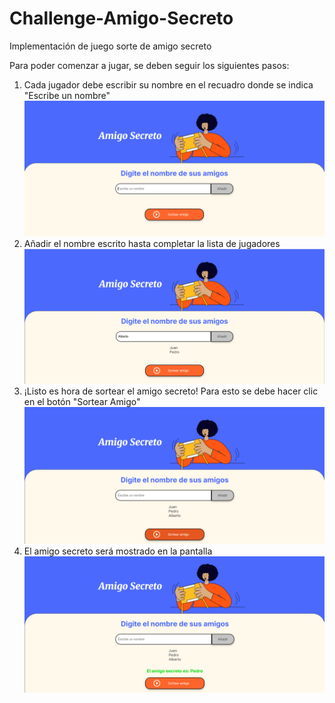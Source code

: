 # Challenge-Amigo-Secreto
Implementación de juego sorte de amigo secreto

Para poder comenzar a jugar, se deben seguir los siguientes pasos:

1. Cada jugador debe escribir su nombre en el recuadro donde se indica "Escribe un nombre"
![alt text](./assets/image.png)
2. Añadir el nombre escrito hasta completar la lista de jugadores
![alt text](./assets/image-1.png)
3. ¡Listo es hora de sortear el amigo secreto! Para esto se debe hacer clic en el botón "Sortear Amigo"
![alt text](./assets/image-2.png)
4. El amigo secreto será mostrado en la pantalla
![alt text](./assets/image-3.png)